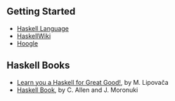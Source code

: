 Getting Started
------------------
- [Haskell Language](https://www.haskell.org/)
- [HaskellWiki](https://wiki.haskell.org/Haskell)
- [Hoogle](https://www.haskell.org/hoogle/)


Haskell Books
--------------

- [Learn you a Haskell for Great Good!](http://learnyouahaskell.com/), by M. Lipovača
- [Haskell Book](http://haskellbook.com/), by C. Allen and J. Moronuki